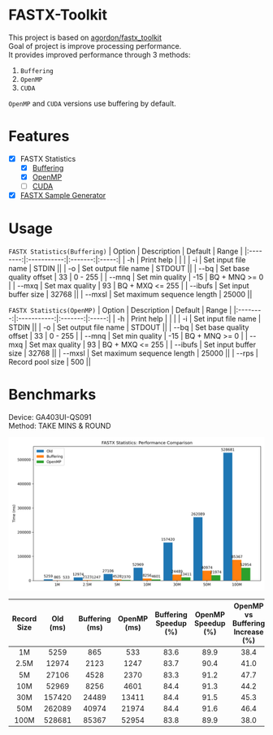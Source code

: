 

# FASTX-Toolkit
This project is based on [agordon/fastx_toolkit](https://github.com/agordon/fastx_toolkit)  
Goal of project is improve processing performance.  
It provides improved performance through 3 methods:

1. `Buffering`
2. `OpenMP`
3. `CUDA`

`OpenMP` and `CUDA` versions use buffering by default.

# Features
- [x] FASTX Statistics
	- [x] [Buffering](fastx-toolkit/fastx-qual-stats)
	- [x] [OpenMP](fastx-toolkit/fastx-qual-stats-omp)
	- [ ] [CUDA](fastx-toolkit/fastx-qual-stats-cuda)
- [x] [FASTX Sample Generator](fastx-toolkit/fastx-samp-gen)

# Usage
`FASTX Statistics(Buffering)`
|  Option  | Description | Default | Range | 
|:--------:|:-----------:|:-------:|:-----:|
| -h       | Print help  |         |       |
| -i       | Set input file name | STDIN ||
| -o       | Set output file name | STDOUT ||
| -\-bq     | Set base quality offset | 33 | 0 - 255 |
| -\-mnq    | Set min quality | -15 | BQ + MNQ >= 0 |
| -\-mxq    | Set max quality | 93  | BQ + MXQ <= 255 |
| -\-ibufs  | Set input buffer size | 32768 ||
| -\-mxsl   | Set maximum sequence length | 25000 ||

`FASTX Statistics(OpenMP)`
|  Option  | Description | Default | Range | 
|:--------:|:-----------:|:-------:|:-----:|
| -h       | Print help  |         |       |
| -i       | Set input file name | STDIN ||
| -o       | Set output file name | STDOUT ||
| -\-bq     | Set base quality offset | 33 | 0 - 255 |
| -\-mnq    | Set min quality | -15 | BQ + MNQ >= 0 |
| -\-mxq    | Set max quality | 93  | BQ + MXQ <= 255 |
| -\-ibufs  | Set input buffer size | 32768 ||
| -\-mxsl   | Set maximum sequence length | 25000 ||
| -\-rps    | Record pool size | 500 ||

# Benchmarks
Device: GA403UI-QS091  
Method: TAKE MINS & ROUND

![Performance Comparison](fastx-toolkit/tests/results/fastx-statistics.png)

| Record Size | Old (ms) | Buffering (ms) | OpenMP (ms) | Buffering Speedup (%) | OpenMP Speedup (%) | OpenMP vs Buffering Increase (%) |
|:-----------:|:--------:|:--------------:|:-----------:|:---------------------:|:-------------------:|:--------------------------------:|
| 1M          | 5259     | 865            | 533         | 83.6                  | 89.9                | 38.4                             |
| 2.5M        | 12974    | 2123           | 1247        | 83.7                  | 90.4                | 41.0                             |
| 5M          | 27106    | 4528           | 2370        | 83.3                  | 91.2                | 47.7                             |
| 10M         | 52969    | 8256           | 4601        | 84.4                  | 91.3                | 44.2                             |
| 30M         | 157420   | 24489          | 13411       | 84.4                  | 91.5                | 45.3                             |
| 50M         | 262089   | 40974          | 21974       | 84.4                  | 91.6                | 46.4                             |
| 100M        | 528681   | 85367          | 52954       | 83.8                  | 89.9                | 38.0                             |